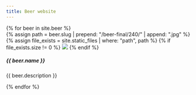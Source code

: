 ```yaml
---
title: Beer website
---
```

<div class="container">
{% for beer in site.beer %}
<div class="card mb-3" style="max-width: 540px;">
<div class="row g-0">
    <div class="col-md-4">
    {% assign path = beer.slug | prepend: "/beer-final/240/" | append: ".jpg"  %}
    {% assign file_exists = site.static_files | where: "path", path  %}
    {% if file_exists.size != 0 %}
    <img src="{{ path }}" class="img-fluid rounded-start">
    {% endif %}
    </div>
    <div class="col-md-8">
    <div class="card-body">
        <h5 class="card-title">{{ beer.name }}</h5>
        <p class="card-text">{{ beer.description }}</p>
        <!--<p class="card-text"><small class="text-body-secondary">Last updated 3 mins ago</small></p>-->
    </div>
    </div>
</div>
</div>
{% endfor %}
</div>

